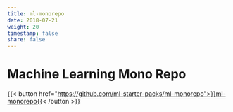 ```yaml
---
title: ml-monorepo
date: 2018-07-21
weight: 20
timestamp: false
share: false
---
```


# Machine Learning Mono Repo

{{< button href="https://github.com/ml-starter-packs/ml-monorepo">}}ml-monorepo{{< /button >}}
